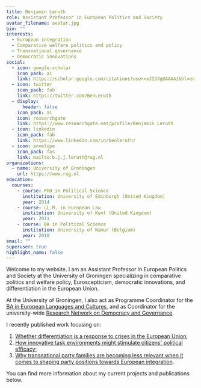 ```yaml
---
title: Benjamin Leruth
role: Assistant Professor in European Politics and Society
avatar_filename: avatar.jpg
bio: ""
interests:
  - European integration
  - Comparative welfare politics and policy
  - Transnational governance
  - Democratic innovations
social:
  - icon: google-scholar
    icon_pack: ai
    link: https://scholar.google.com/citations?user=xJI3JgUAAAAJ&hl=en
  - icon: twitter
    icon_pack: fab
    link: https://twitter.com/BenLeruth
  - display:
      header: false
    icon_pack: ai
    icon: researchgate
    link: https://www.researchgate.net/profile/Benjamin_Leruth
  - icon: linkedin
    icon_pack: fab
    link: https://www.linkedin.com/in/benleruth/
  - icon: envelope
    icon_pack: fas
    link: mailto:b.j.j.leruth@rug.nl
organizations:
  - name: University of Groningen
    url: https://www.rug.nl
education:
  courses:
    - course: PhD in Political Science
      institution: University of Edinburgh (United Kingdom)
      year: 2014
    - course: LL.M. in European Law
      institution: University of Kent (United Kingdom)
      year: 2011
    - course: BA in Political Science
      institution: University of Namur (Belgium)
      year: 2010
email: ""
superuser: true
highlight_name: false
---
```

Welcome to my website. I am an Assistant Professor in European Politics and Society at the University of Groningen specializing in comparative politics and welfare policy, Euroscepticism, democratic innovations, and differentiation in the European Union.

At the University of Groningen, I also act as Programme Coordinator for the [BA in European Languages and Cultures](https://www.rug.nl/bachelors/european-languages-and-cultures/?lang=en), and as Coordinator for the university-wide [Research Network on Democracy and Governance](https://www.rug.nl/sustainable-society/research/democracy-and-governance). 

I recently published work focusing on: 

1. [Whether differentiation is a response to crises in the European Union](https://www.taylorfrancis.com/chapters/differentiation-response-crises-benjamin-leruth/e/10.4324/9781003001423-12); 
2. [How innovative task environments might stimulate citizens' political efficac](https://www.ingentaconnect.com/content/tpp/pap/2020/00000048/00000003/art00001;jsessionid=3ijmtu3d2egbq.x-ic-live-01)[y;](https://uia.brage.unit.no/uia-xmlui/bitstream/handle/11250/2686741/Trondal10084.pdf?sequence=1)
3. [Why transnational party families are becoming less relevant when it comes to shaping party positions towards European integration](https://uia.brage.unit.no/uia-xmlui/bitstream/handle/11250/2686741/Trondal10084.pdf?sequence=1).

You can find more information about my current projects and publications below.